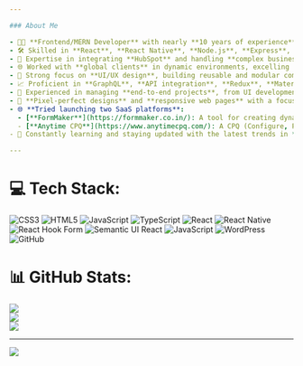 ```yaml
---

### About Me

- 👨‍💻 **Frontend/MERN Developer** with nearly **10 years of experience** in web and mobile app development.
- 🛠 Skilled in **React**, **React Native**, **Node.js**, **Express**, **MongoDB**, and **full-stack development**.
- 🔄 Expertise in integrating **HubSpot** and handling **complex business logic** for seamless workflows.
- 🌐 Worked with **global clients** in dynamic environments, excelling in **remote collaboration**.
- 🎨 Strong focus on **UI/UX design**, building reusable and modular components for optimized development.
- 📈 Proficient in **GraphQL**, **API integration**, **Redux**, **Material UI**, **Bootstrap**, and **jQuery**.
- 🔧 Experienced in managing **end-to-end projects**, from UI development to API data handling.
- 🎯 **Pixel-perfect designs** and **responsive web pages** with a focus on performance optimization and SEO.
- 🌐 **Tried launching two SaaS platforms**:
  - [**FormMaker**](https://formmaker.co.in/): A tool for creating dynamic, multi-step forms with advanced features like field dependencies, calculations, and HubSpot integration.
  - [**Anytime CPQ**](https://www.anytimecpq.com/): A CPQ (Configure, Price, Quote) solution designed to manage product libraries, build real-time quotes, and handle deal workflows. Though these ventures didn’t succeed, they were valuable learning experiences in SaaS development and entrepreneurship.
- 🚀 Constantly learning and staying updated with the latest trends in **web development**.

---
```



# 💻 Tech Stack:
![CSS3](https://img.shields.io/badge/css3-%231572B6.svg?style=for-the-badge&logo=css3&logoColor=white) ![HTML5](https://img.shields.io/badge/html5-%23E34F26.svg?style=for-the-badge&logo=html5&logoColor=white) ![JavaScript](https://img.shields.io/badge/javascript-%23323330.svg?style=for-the-badge&logo=javascript&logoColor=%23F7DF1E) ![TypeScript](https://img.shields.io/badge/typescript-%23007ACC.svg?style=for-the-badge&logo=typescript&logoColor=white) ![React](https://img.shields.io/badge/react-%2320232a.svg?style=for-the-badge&logo=react&logoColor=%2361DAFB) ![React Native](https://img.shields.io/badge/react_native-%2320232a.svg?style=for-the-badge&logo=react&logoColor=%2361DAFB) ![React Hook Form](https://img.shields.io/badge/React%20Hook%20Form-%23EC5990.svg?style=for-the-badge&logo=reacthookform&logoColor=white) ![Semantic UI React](https://img.shields.io/badge/Semantic%20UI%20React-%2335BDB2.svg?style=for-the-badge&logo=SemanticUIReact&logoColor=white) ![JavaScript](https://img.shields.io/badge/javascript-%23323330.svg?style=for-the-badge&logo=javascript&logoColor=%23F7DF1E) ![WordPress](https://img.shields.io/badge/WordPress-%23117AC9.svg?style=for-the-badge&logo=WordPress&logoColor=white) ![GitHub](https://img.shields.io/badge/github-%23121011.svg?style=for-the-badge&logo=github&logoColor=white)
# 📊 GitHub Stats:
![](https://github-readme-stats.vercel.app/api?username=adminkaran123&theme=dark&hide_border=false&include_all_commits=false&count_private=false)<br/>
![](https://github-readme-streak-stats.herokuapp.com/?user=adminkaran123i&theme=dark&hide_border=false)<br/>
![](https://github-readme-stats.vercel.app/api/top-langs/?username=adminkaran123&theme=dark&hide_border=false&include_all_commits=false&count_private=false&layout=compact)

---
[![](https://visitcount.itsvg.in/api?id=adminkaran123&icon=0&color=0)](https://visitcount.itsvg.in)

<!-- Proudly created with GPRM ( https://gprm.itsvg.in ) -->
